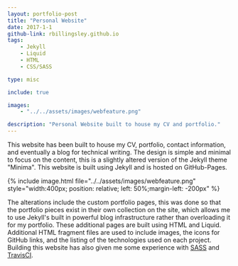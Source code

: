 ```yaml
---
layout: portfolio-post
title: "Personal Website"
date: 2017-1-1
github-link: rbillingsley.github.io
tags: 
    - Jekyll
    - Liquid
    - HTML
    - CSS/SASS

type: misc

include: true

images: 
    - "../../assets/images/webfeature.png"

description: "Personal Website built to house my CV and portfolio."
---
```


This website has been built to house my CV, portfolio, contact information, and eventually a blog for technical writing. The design is simple and minimal to focus on the content, this is a slightly altered version of the Jekyll theme "Minima". This website is built using Jekyll and is hosted on GitHub-Pages.

{% include image.html file="../../assets/images/webfeature.png" style="width:400px; position: relative; left: 50%;margin-left: -200px" %} 

The alterations include the custom portfolio pages, this was done so that the portfolio pieces exist in their own collection on the site, which allows me to use Jekyll's built in powerful blog infrastructure rather than overloading it for my portfolio. These additional pages are built using HTML and Liquid. Additional HTML fragment files are used to include images, the icons for GitHub links, and the listing of the technologies used on each project. Building this website has also given me some experience with [SASS](http://sass-lang.com/) and [TravisCI](https://travis-ci.org/).
